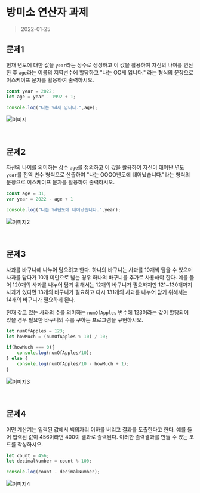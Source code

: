# 방미소 연산자 과제

> 2022-01-25

## 문제1
현재 년도에 대한 값을 `year`라는 상수로 생성하고 이 값을 활용하여 자신의 나이를 연산한 후 `age`라는 이름의 지역변수에 할당하고 "나는 OO세 입니다." 라는 형식의 문장으로 이스케이프 문자를 활용하여 출력하시오.


```javascript
const year = 2022;
let age = year - 1992 + 1;

console.log("나는 %d세 입니다.",age);
```

![이미지](https://imgur.com/wH4NF26.png)


&nbsp;


## 문제2
자신의 나이를 의미하는 상수 `age`를 정의하고 이 값을 활용하여 자신이 태어난 년도 `year`를 전역 변수 형식으로 산출하여 "나는 OOOO년도에 태어났습니다."라는 형식의 문장으로 이스케이프 문자를 활용하여 출력하시오.

```javascript
const age = 31;
var year = 2022 - age + 1

console.log("나는 %d년도에 태어났습니다.",year);
```

![이미지2](https://imgur.com/GpKbTaC.png)


&nbsp;


## 문제3
사과를 바구니에 나누어 담으려고 한다. 하나의 바구니는 사과를 10개씩 담을 수 있으며 사과를 담다가 10개 미만으로 남는 경우 하나의 바구니를 추가로 사용해야 한다. 예를 들어 120개의 사과를 나누어 담기 위해서는 12개의 바구니가 필요하지만 121~130개까지 사과가 있다면 13개의 바구니가 필요하고 다시 131개의 사과를 나누어 담기 위해서는 14개의 바구니가 필요하게 된다.

현재 갖고 있는 사과의 수를 의미하는 `numOfApples` 변수에 123이라는 값이 할당되어 있을 경우 필요한 바구니의 수를 구하는 프로그램을 구현하시오.

```javascript
let numOfApples = 123;
let howMuch = (numOfApples % 10) / 10;

if(howMuch === 0){
    console.log(numOfApples/10);
} else {
    console.log(numOfApples/10 - howMuch + 1);
}
```

![이미지3](https://imgur.com/hZNzwmX.png)


&nbsp;


## 문제4
어떤 계산기는 입력된 값에서 백의자리 이하를 버리고 결과를 도출한다고 한다. 예를 들어 입력된 값이 456이라면 400이 결과로 출력된다. 이러한 출력결과를 만들 수 있는 코드를 작성하시오.

```javascript
let count = 456;
let decimalNumber = count % 100;

console.log(count - decimalNumber);
```

![이미지4](https://imgur.com/XVjhIZg.png)